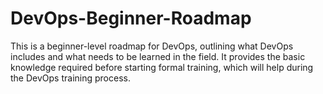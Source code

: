# DevOps-Beginner-Roadmap
This is a beginner-level roadmap for DevOps, outlining what DevOps includes and what needs to be learned in the field. It provides the basic knowledge required before starting formal training, which will help during the DevOps training process.
